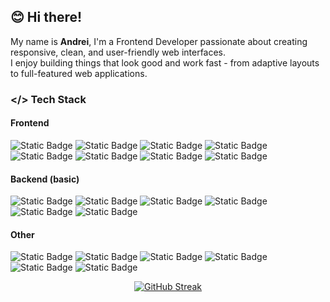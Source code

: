 ## 😊 Hi there!
My name is **Andrei**, I'm a Frontend Developer passionate about creating responsive, clean, and user-friendly web interfaces.  
I enjoy building things that look good and work fast - from adaptive layouts to full-featured web applications.  

### </> Tech Stack 
#### Frontend 
![Static Badge](https://img.shields.io/badge/HTML-black?logo=html5)
![Static Badge](https://img.shields.io/badge/CSS-black?logo=css)
![Static Badge](https://img.shields.io/badge/Tailwind%20CSS-black?logo=Tailwind%20CSS)
![Static Badge](https://img.shields.io/badge/SASS%20%2F%20SCSS-black?logo=sass)
![Static Badge](https://img.shields.io/badge/JavaScript-black?logo=javascript)
![Static Badge](https://img.shields.io/badge/Vue.js-black?logo=Vue.js)
![Static Badge](https://img.shields.io/badge/Nuxt.js-black?logo=Nuxt)
![Static Badge](https://img.shields.io/badge/Pinia-black?logo=pinia)

#### Backend (basic)
![Static Badge](https://img.shields.io/badge/Node.js-black?logo=Node.js)
![Static Badge](https://img.shields.io/badge/Express.js-black?logo=express)
![Static Badge](https://img.shields.io/badge/MongoDB-black?logo=MongoDB)
![Static Badge](https://img.shields.io/badge/Mongoose-black?logo=Mongoose)
![Static Badge](https://img.shields.io/badge/JWT-black?logo=jsonwebtokens)
![Static Badge](https://img.shields.io/badge/WebSocket-black?logo=socketdotio)

#### Other
![Static Badge](https://img.shields.io/badge/Git-black?logo=git)
![Static Badge](https://img.shields.io/badge/Axios-black?logo=axios)
![Static Badge](https://img.shields.io/badge/BEM-black?logo=bem)
![Static Badge](https://img.shields.io/badge/Lighthouse-black?logo=lighthouse)
![Static Badge](https://img.shields.io/badge/Postman-black?logo=postman)
![Static Badge](https://img.shields.io/badge/Figma-black?logo=figma)

<div align="center">
<!-- GitHub Streak -->
  <a href="https://git.io/streak-stats"><img src="https://github-readme-streak-stats-zeta-ecru.vercel.app?user=Festralus%20&theme=vue-dark&border_radius=5" alt="GitHub Streak" /></a>
  <br>

</div>
